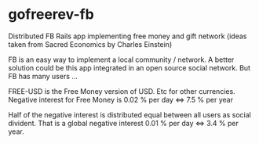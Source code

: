 gofreerev-fb
============

Distributed FB Rails app implementing free money and gift network (ideas taken from Sacred Economics by Charles Einstein)

FB is an easy way to implement a local community / network.
A better solution could be this app integrated in an open source social network.
But FB has many users ...

FREE-USD is the Free Money version of USD. Etc for other currencies.
Negative interest for Free Money is 0.02 % per day <=> 7.5 % per year

Half of the negative interest is distributed equal between all users as social divident.
That is a global negative interest 0.01 % per day <=> 3.4 % per year.
